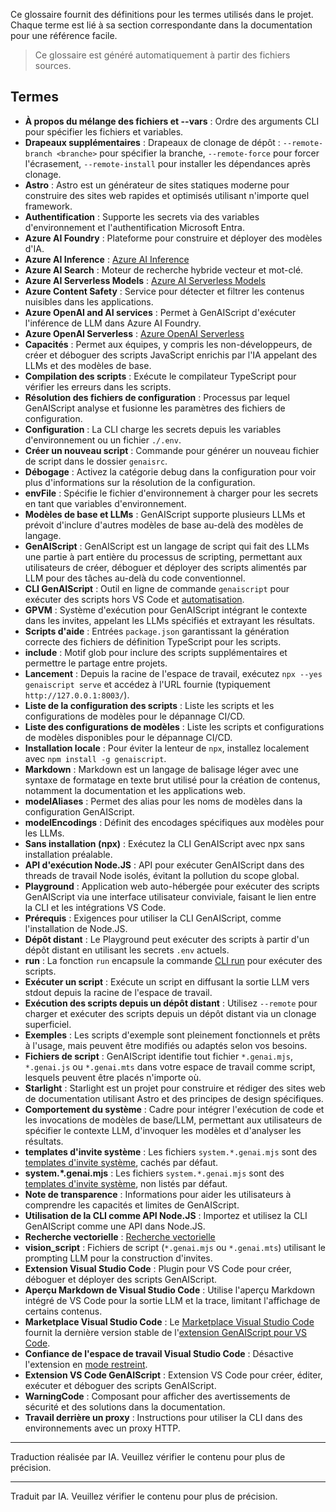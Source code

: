 Ce glossaire fournit des définitions pour les termes utilisés dans le projet.
Chaque terme est lié à sa section correspondante dans la documentation pour une référence facile.

> Ce glossaire est généré automatiquement à partir des fichiers sources.

## Termes

* **À propos du mélange des fichiers et --vars** : Ordre des arguments CLI pour spécifier les fichiers et variables.
* **Drapeaux supplémentaires** : Drapeaux de clonage de dépôt : `--remote-branch <branche>` pour spécifier la branche, `--remote-force` pour forcer l'écrasement, `--remote-install` pour installer les dépendances après clonage.
* **Astro** : Astro est un générateur de sites statiques moderne pour construire des sites web rapides et optimisés utilisant n'importe quel framework.
* **Authentification** : Supporte les secrets via des variables d'environnement et l'authentification Microsoft Entra.
* **Azure AI Foundry** : Plateforme pour construire et déployer des modèles d'IA.
* **Azure AI Inference** : [Azure AI Inference](../../getting-started/configuration/)
* **Azure AI Search** : Moteur de recherche hybride vecteur et mot-clé.
* **Azure AI Serverless Models** : [Azure AI Serverless Models](../../getting-started/configuration/)
* **Azure Content Safety** : Service pour détecter et filtrer les contenus nuisibles dans les applications.
* **Azure OpenAI and AI services** : Permet à GenAIScript d'exécuter l'inférence de LLM dans Azure AI Foundry.
* **Azure OpenAI Serverless** : [Azure OpenAI Serverless](../../getting-started/configuration/)
* **Capacités** : Permet aux équipes, y compris les non-développeurs, de créer et déboguer des scripts JavaScript enrichis par l'IA appelant des LLMs et des modèles de base.
* **Compilation des scripts** : Exécute le compilateur TypeScript pour vérifier les erreurs dans les scripts.
* **Résolution des fichiers de configuration** : Processus par lequel GenAIScript analyse et fusionne les paramètres des fichiers de configuration.
* **Configuration** : La CLI charge les secrets depuis les variables d'environnement ou un fichier `./.env`.
* **Créer un nouveau script** : Commande pour générer un nouveau fichier de script dans le dossier `genaisrc`.
* **Débogage** : Activez la catégorie debug dans la configuration pour voir plus d'informations sur la résolution de la configuration.
* **envFile** : Spécifie le fichier d'environnement à charger pour les secrets en tant que variables d'environnement.
* **Modèles de base et LLMs** : GenAIScript supporte plusieurs LLMs et prévoit d'inclure d'autres modèles de base au-delà des modèles de langage.
* **GenAIScript** : GenAIScript est un langage de script qui fait des LLMs une partie à part entière du processus de scripting, permettant aux utilisateurs de créer, déboguer et déployer des scripts alimentés par LLM pour des tâches au-delà du code conventionnel.
* **CLI GenAIScript** : Outil en ligne de commande `genaiscript` pour exécuter des scripts hors VS Code et [automatisation](../../getting-started/automating-scripts/).
* **GPVM** : Système d'exécution pour GenAIScript intégrant le contexte dans les invites, appelant les LLMs spécifiés et extrayant les résultats.
* **Scripts d'aide** : Entrées `package.json` garantissant la génération correcte des fichiers de définition TypeScript pour les scripts.
* **include** : Motif glob pour inclure des scripts supplémentaires et permettre le partage entre projets.
* **Lancement** : Depuis la racine de l'espace de travail, exécutez `npx --yes genaiscript serve` et accédez à l'URL fournie (typiquement `http://127.0.0.1:8003/`).
* **Liste de la configuration des scripts** : Liste les scripts et les configurations de modèles pour le dépannage CI/CD.
* **Liste des configurations de modèles** : Liste les scripts et configurations de modèles disponibles pour le dépannage CI/CD.
* **Installation locale** : Pour éviter la lenteur de `npx`, installez localement avec `npm install -g genaiscript`.
* **Markdown** : Markdown est un langage de balisage léger avec une syntaxe de formatage en texte brut utilisé pour la création de contenus, notamment la documentation et les applications web.
* **modelAliases** : Permet des alias pour les noms de modèles dans la configuration GenAIScript.
* **modelEncodings** : Définit des encodages spécifiques aux modèles pour les LLMs.
* **Sans installation (npx)** : Exécutez la CLI GenAIScript avec npx sans installation préalable.
* **API d'exécution Node.JS** : API pour exécuter GenAIScript dans des threads de travail Node isolés, évitant la pollution du scope global.
* **Playground** : Application web auto-hébergée pour exécuter des scripts GenAIScript via une interface utilisateur conviviale, faisant le lien entre la CLI et les intégrations VS Code.
* **Prérequis** : Exigences pour utiliser la CLI GenAIScript, comme l'installation de Node.JS.
* **Dépôt distant** : Le Playground peut exécuter des scripts à partir d'un dépôt distant en utilisant les secrets `.env` actuels.
* **run** : La fonction `run` encapsule la commande [CLI run](../../reference/cli/run/) pour exécuter des scripts.
* **Exécuter un script** : Exécute un script en diffusant la sortie LLM vers stdout depuis la racine de l'espace de travail.
* **Exécution des scripts depuis un dépôt distant** : Utilisez `--remote` pour charger et exécuter des scripts depuis un dépôt distant via un clonage superficiel.
* **Exemples** : Les scripts d'exemple sont pleinement fonctionnels et prêts à l'usage, mais peuvent être modifiés ou adaptés selon vos besoins.
* **Fichiers de script** : GenAIScript identifie tout fichier `*.genai.mjs`, `*.genai.js` ou `*.genai.mts` dans votre espace de travail comme script, lesquels peuvent être placés n'importe où.
* **Starlight** : Starlight est un projet pour construire et rédiger des sites web de documentation utilisant Astro et des principes de design spécifiques.
* **Comportement du système** : Cadre pour intégrer l'exécution de code et les invocations de modèles de base/LLM, permettant aux utilisateurs de spécifier le contexte LLM, d'invoquer les modèles et d'analyser les résultats.
* **templates d'invite système** : Les fichiers `system.*.genai.mjs` sont des [templates d'invite système](../../reference/scripts/system/), cachés par défaut.
* **system.\*.genai.mjs** : Les fichiers `system.*.genai.mjs` sont des [templates d'invite système](../../reference/scripts/system/), non listés par défaut.
* **Note de transparence** : Informations pour aider les utilisateurs à comprendre les capacités et limites de GenAIScript.
* **Utilisation de la CLI comme API Node.JS** : Importez et utilisez la CLI GenAIScript comme une API dans Node.JS.
* **Recherche vectorielle** : [Recherche vectorielle](../../reference/scripts/vector-search/)
* **vision\_script** : Fichiers de script (`*.genai.mjs` ou `*.genai.mts`) utilisant le prompting LLM pour la construction d'invites.
* **Extension Visual Studio Code** : Plugin pour VS Code pour créer, déboguer et déployer des scripts GenAIScript.
* **Aperçu Markdown de Visual Studio Code** : Utilise l'aperçu Markdown intégré de VS Code pour la sortie LLM et la trace, limitant l'affichage de certains contenus.
* **Marketplace Visual Studio Code** : Le [Marketplace Visual Studio Code](https://marketplace.visualstudio.com/items?itemName=genaiscript.genaiscript-vscode) fournit la dernière version stable de l'[extension GenAIScript pour VS Code](https://marketplace.visualstudio.com/items?itemName=genaiscript.genaiscript-vscode).
* **Confiance de l'espace de travail Visual Studio Code** : Désactive l'extension en [mode restreint](https://code.visualstudio.com/docs/editor/workspace-trust).
* **Extension VS Code GenAIScript** : Extension VS Code pour créer, éditer, exécuter et déboguer des scripts GenAIScript.
* **WarningCode** : Composant pour afficher des avertissements de sécurité et des solutions dans la documentation.
* **Travail derrière un proxy** : Instructions pour utiliser la CLI dans des environnements avec un proxy HTTP.

<hr />

Traduction réalisée par IA. Veuillez vérifier le contenu pour plus de précision.

<hr />

Traduit par IA. Veuillez vérifier le contenu pour plus de précision.